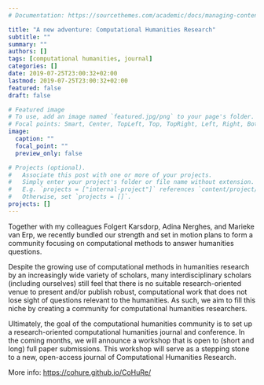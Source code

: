 ```yaml
---
# Documentation: https://sourcethemes.com/academic/docs/managing-content/

title: "A new adventure: Computational Humanities Research"
subtitle: ""
summary: ""
authors: []
tags: [computational humanities, journal]
categories: []
date: 2019-07-25T23:00:32+02:00
lastmod: 2019-07-25T23:00:32+02:00
featured: false
draft: false

# Featured image
# To use, add an image named `featured.jpg/png` to your page's folder.
# Focal points: Smart, Center, TopLeft, Top, TopRight, Left, Right, BottomLeft, Bottom, BottomRight.
image:
  caption: ""
  focal_point: ""
  preview_only: false

# Projects (optional).
#   Associate this post with one or more of your projects.
#   Simply enter your project's folder or file name without extension.
#   E.g. `projects = ["internal-project"]` references `content/project/deep-learning/index.md`.
#   Otherwise, set `projects = []`.
projects: []
---
```

Together with my colleagues Folgert Karsdorp, Adina Nerghes, and Marieke van Erp, we recently bundled our strength and set in motion plans to form a community focusing on computational methods to answer humanities questions. 

 Despite the growing use of computational methods in humanities research by an increasingly wide variety of scholars, many interdisciplinary scholars (including ourselves) still feel that there is no suitable research-oriented venue to present and/or publish robust, computational work that does not lose sight of questions relevant to the humanities. As such, we aim to fill this niche by creating a community for computational humanities researchers.

Ultimately, the goal of the computational humanities community is to set up a research-oriented computational humanities journal and conference. In the coming months, we will announce a workshop that is open to (short and long) full paper submissions. This workshop will serve as a stepping stone to a new, open-access journal of Computational Humanities Research. 

More info: https://cohure.github.io/CoHuRe/